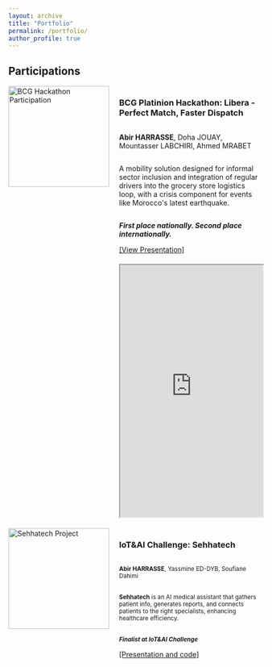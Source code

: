 ```yaml
---
layout: archive
title: "Portfolio"
permalink: /portfolio/
author_profile: true
---
```


## Participations

<div style="display: flex; margin-bottom: 20px; align-items: stretch;">
  <img src="https://abirharrasse.github.io/images/BCG_hack.png" alt="BCG Hackathon Participation" style="width: 200px; object-fit: cover; margin-right: 20px;">
  <div style="display: flex; flex-direction: column; justify-content: space-between;">
    <h3>BCG Platinion Hackathon: Libera - Perfect Match, Faster Dispatch</h3>
    <p style="font-size: 14px;"><strong>Abir HARRASSE</strong>, Doha JOUAY, Mountasser LABCHIRI, Ahmed MRABET</p>
    <p style="font-size: 14px;">A mobility solution designed for informal sector inclusion and integration of regular drivers into the grocery store logistics loop, with a crisis component for events like Morocco's latest earthquake.</p>
    <p style="font-size: 14px;"><em><strong>First place nationally. Second place internationally.</strong></em></p>
    <a href="https://abirharrasse.github.io/files/BCG_Platinion_Presentation.pdf" target="_blank">[View Presentation]</a>
    <iframe src="https://abirharrasse.github.io/files/BCG_Platinion_Presentation.pdf" width="100%" height="500px" style="margin-top: 20px;"></iframe>
  </div>
</div>




<div style="display: flex; margin-bottom: 20px; align-items: stretch;">
  <img src="https://abirharrasse.github.io/images/iot_challenge.png" alt="Sehhatech Project" style="width: 200px; object-fit: cover; margin-right: 20px;">
  <div style="display: flex; flex-direction: column; justify-content: space-between;">
    <h3>IoT&AI Challenge: Sehhatech</h3>
    <p><small><strong>Abir HARRASSE</strong>, Yassmine ED-DYB, Soufiane Dahimi</small></p>
    <p><small><strong>Sehhatech</strong> is an AI medical assistant that gathers patient info, generates reports, and connects patients to the right specialists, enhancing healthcare efficiency.</small></p>
    <p><small><em><strong>Finalist at IoT&AI Challenge</strong></em></small></p>
    <a href="[(https://github.com/MoroccoAI/2023-GenAI-Hackathon/tree/main/SehhaTech)](https://github.com/MoroccoAI/2023-GenAI-Hackathon/tree/main/SehhaTech)">[Presentation and code]</a>
  </div>
</div>
